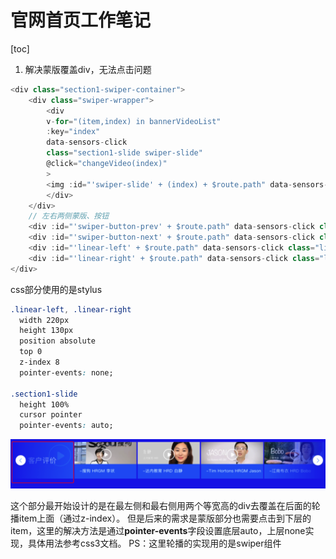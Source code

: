 # 官网首页工作笔记

[toc]

1. 解决蒙版覆盖div，无法点击问题

```js
<div class="section1-swiper-container">
    <div class="swiper-wrapper">
        <div
        v-for="(item,index) in bannerVideoList"
        :key="index"
        data-sensors-click
        class="section1-slide swiper-slide"
        @click="changeVideo(index)"
        >
        <img :id="'swiper-slide' + (index) + $route.path" data-sensors-click :src="item.cover" alt />
        </div>
    </div>
    // 左右两侧蒙版、按钮
    <div :id="'swiper-button-prev' + $route.path" data-sensors-click class="swiper-button-prev"></div>
    <div :id="'swiper-button-next' + $route.path" data-sensors-click class="swiper-button-next"></div>
    <div :id="'linear-left' + $route.path" data-sensors-click class="linear-left"></div>
    <div :id="'linear-right' + $route.path" data-sensors-click class="linear-right"></div>
</div>
```

css部分使用的是stylus

```css
.linear-left, .linear-right
  width 220px
  height 130px
  position absolute
  top 0
  z-index 8
  pointer-events: none;

.section1-slide
  height 100%
  cursor pointer
  pointer-events: auto;
```

![蒙版图](./pic/1.png)

这个部分最开始设计的是在最左侧和最右侧用两个等宽高的div去覆盖在后面的轮播item上面（通过z-index）。
但是后来的需求是蒙版部分也需要点击到下层的item，这里的解决方法是通过**pointer-events**字段设置底层auto，上层none实现，具体用法参考css3文档。
PS：这里轮播的实现用的是swiper组件
